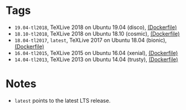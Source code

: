 # Tags

- `19.04-tl2018`, TeXLive 2018 on Ubuntu 19.04 (disco), [(Dockerfile)](https://github.com/teruo41/ubuntu-texlive/blob/1904_tl2018/Dockerfile)
- `18.10-tl2018`, TeXLive 2018 on Ubuntu 18.10 (cosmic), [(Dockerfile)](https://github.com/teruo41/ubuntu-texlive/blob/1810_tl2018/Dockerfile)
- `18.04-tl2017`, `latest`, TeXLive 2017 on Ubuntu 18.04 (bionic), [(Dockerfile)](https://github.com/teruo41/ubuntu-texlive/blob/1804_tl2017/Dockerfile)
- `16.04-tl2015`, TeXLive 2015 on Ubuntu 16.04 (xenial), [(Dockerfile)](https://github.com/teruo41/ubuntu-texlive/blob/1604_tl2015/Dockerfile)
- `14.04-tl2013`, TeXLive 2013 on Ubuntu 14.04 (trusty), [(Dockerfile)](https://github.com/teruo41/ubuntu-texlive/blob/1404_tl2013/Dockerfile)

# Notes

- `latest` points to the latest LTS release.
